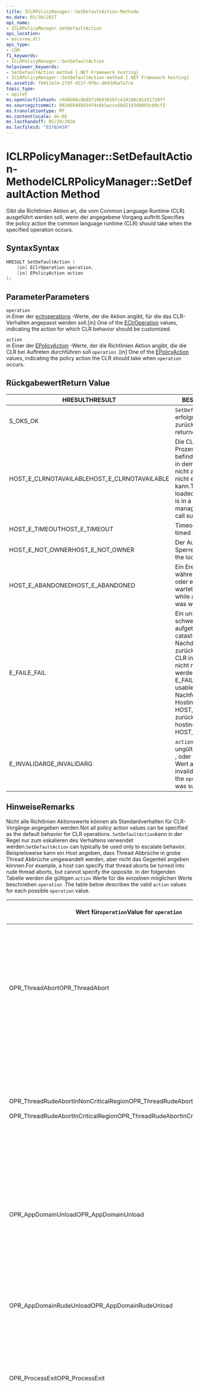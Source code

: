 ```yaml
---
title: ICLRPolicyManager::SetDefaultAction-Methode
ms.date: 03/30/2017
api_name:
- ICLRPolicyManager.SetDefaultAction
api_location:
- mscoree.dll
api_type:
- COM
f1_keywords:
- ICLRPolicyManager::SetDefaultAction
helpviewer_keywords:
- SetDefaultAction method [.NET Framework hosting]
- ICLRPolicyManager::SetDefaultAction method [.NET Framework hosting]
ms.assetid: f9411e7a-27df-451f-9f6c-d643d6a7a7ce
topic_type:
- apiref
ms.openlocfilehash: c0d8b66c8b85710b0365bfc410188c81431720ff
ms.sourcegitcommit: 0926684d8d34f4c6b5acce58d2193db093cb9cf2
ms.translationtype: MT
ms.contentlocale: de-DE
ms.lasthandoff: 05/20/2020
ms.locfileid: "83703439"
---
```

# <a name="iclrpolicymanagersetdefaultaction-method"></a><span data-ttu-id="d85cc-102">ICLRPolicyManager::SetDefaultAction-Methode</span><span class="sxs-lookup"><span data-stu-id="d85cc-102">ICLRPolicyManager::SetDefaultAction Method</span></span>
<span data-ttu-id="d85cc-103">Gibt die Richtlinien Aktion an, die vom Common Language Runtime (CLR) ausgeführt werden soll, wenn der angegebene Vorgang auftritt.</span><span class="sxs-lookup"><span data-stu-id="d85cc-103">Specifies the policy action the common language runtime (CLR) should take when the specified operation occurs.</span></span>  
  
## <a name="syntax"></a><span data-ttu-id="d85cc-104">Syntax</span><span class="sxs-lookup"><span data-stu-id="d85cc-104">Syntax</span></span>  
  
```cpp  
HRESULT SetDefaultAction (  
    [in] EClrOperation operation,  
    [in] EPolicyAction action  
);  
```  
  
## <a name="parameters"></a><span data-ttu-id="d85cc-105">Parameter</span><span class="sxs-lookup"><span data-stu-id="d85cc-105">Parameters</span></span>  
 `operation`  
 <span data-ttu-id="d85cc-106">in Einer der [eclroperations](eclroperation-enumeration.md) -Werte, der die Aktion angibt, für die das CLR-Verhalten angepasst werden soll.</span><span class="sxs-lookup"><span data-stu-id="d85cc-106">[in] One of the [EClrOperation](eclroperation-enumeration.md) values, indicating the action for which CLR behavior should be customized.</span></span>  
  
 `action`  
 <span data-ttu-id="d85cc-107">in Einer der [EPolicyAction](epolicyaction-enumeration.md) -Werte, der die Richtlinien Aktion angibt, die die CLR bei Auftreten durchführen soll `operation` .</span><span class="sxs-lookup"><span data-stu-id="d85cc-107">[in] One of the [EPolicyAction](epolicyaction-enumeration.md) values, indicating the policy action the CLR should take when `operation` occurs.</span></span>  
  
## <a name="return-value"></a><span data-ttu-id="d85cc-108">Rückgabewert</span><span class="sxs-lookup"><span data-stu-id="d85cc-108">Return Value</span></span>  
  
|<span data-ttu-id="d85cc-109">HRESULT</span><span class="sxs-lookup"><span data-stu-id="d85cc-109">HRESULT</span></span>|<span data-ttu-id="d85cc-110">BESCHREIBUNG</span><span class="sxs-lookup"><span data-stu-id="d85cc-110">Description</span></span>|  
|-------------|-----------------|  
|<span data-ttu-id="d85cc-111">S_OK</span><span class="sxs-lookup"><span data-stu-id="d85cc-111">S_OK</span></span>|<span data-ttu-id="d85cc-112">`SetDefaultAction`wurde erfolgreich zurückgegeben.</span><span class="sxs-lookup"><span data-stu-id="d85cc-112">`SetDefaultAction` returned successfully.</span></span>|  
|<span data-ttu-id="d85cc-113">HOST_E_CLRNOTAVAILABLE</span><span class="sxs-lookup"><span data-stu-id="d85cc-113">HOST_E_CLRNOTAVAILABLE</span></span>|<span data-ttu-id="d85cc-114">Die CLR wurde nicht in einen Prozess geladen, oder die CLR befindet sich in einem Zustand, in dem Sie verwalteten Code nicht ausführen oder den-Befehl nicht erfolgreich verarbeiten kann.</span><span class="sxs-lookup"><span data-stu-id="d85cc-114">The CLR has not been loaded into a process, or the CLR is in a state in which it cannot run managed code or process the call successfully.</span></span>|  
|<span data-ttu-id="d85cc-115">HOST_E_TIMEOUT</span><span class="sxs-lookup"><span data-stu-id="d85cc-115">HOST_E_TIMEOUT</span></span>|<span data-ttu-id="d85cc-116">Timeout des Aufrufes.</span><span class="sxs-lookup"><span data-stu-id="d85cc-116">The call timed out.</span></span>|  
|<span data-ttu-id="d85cc-117">HOST_E_NOT_OWNER</span><span class="sxs-lookup"><span data-stu-id="d85cc-117">HOST_E_NOT_OWNER</span></span>|<span data-ttu-id="d85cc-118">Der Aufrufer ist nicht Besitzer der Sperre.</span><span class="sxs-lookup"><span data-stu-id="d85cc-118">The caller does not own the lock.</span></span>|  
|<span data-ttu-id="d85cc-119">HOST_E_ABANDONED</span><span class="sxs-lookup"><span data-stu-id="d85cc-119">HOST_E_ABANDONED</span></span>|<span data-ttu-id="d85cc-120">Ein Ereignis wurde abgebrochen, während ein blockierter Thread oder eine Fiber darauf wartete.</span><span class="sxs-lookup"><span data-stu-id="d85cc-120">An event was canceled while a blocked thread or fiber was waiting on it.</span></span>|  
|<span data-ttu-id="d85cc-121">E_FAIL</span><span class="sxs-lookup"><span data-stu-id="d85cc-121">E_FAIL</span></span>|<span data-ttu-id="d85cc-122">Ein unbekannter schwerwiegender Fehler ist aufgetreten.</span><span class="sxs-lookup"><span data-stu-id="d85cc-122">An unknown catastrophic failure occurred.</span></span> <span data-ttu-id="d85cc-123">Nachdem eine Methode E_FAIL zurückgegeben hat, kann die CLR innerhalb des Prozesses nicht mehr verwendet werden.</span><span class="sxs-lookup"><span data-stu-id="d85cc-123">After a method returns E_FAIL, the CLR is no longer usable within the process.</span></span> <span data-ttu-id="d85cc-124">Nachfolgende Aufrufe von Hostingmethoden geben HOST_E_CLRNOTAVAILABLE zurück.</span><span class="sxs-lookup"><span data-stu-id="d85cc-124">Subsequent calls to hosting methods return HOST_E_CLRNOTAVAILABLE.</span></span>|  
|<span data-ttu-id="d85cc-125">E_INVALIDARG</span><span class="sxs-lookup"><span data-stu-id="d85cc-125">E_INVALIDARG</span></span>|<span data-ttu-id="d85cc-126">`action`Für das wurde ein ungültiges angegeben `operation` , oder für wurde ein ungültiger Wert angegeben `operation` .</span><span class="sxs-lookup"><span data-stu-id="d85cc-126">An invalid `action` was specified for the `operation`, or an invalid value was supplied for `operation`.</span></span>|  
  
## <a name="remarks"></a><span data-ttu-id="d85cc-127">Hinweise</span><span class="sxs-lookup"><span data-stu-id="d85cc-127">Remarks</span></span>  
 <span data-ttu-id="d85cc-128">Nicht alle Richtlinien Aktionswerte können als Standardverhalten für CLR-Vorgänge angegeben werden.</span><span class="sxs-lookup"><span data-stu-id="d85cc-128">Not all policy action values can be specified as the default behavior for CLR operations.</span></span> <span data-ttu-id="d85cc-129">`SetDefaultAction`kann in der Regel nur zum eskalieren des Verhaltens verwendet werden.</span><span class="sxs-lookup"><span data-stu-id="d85cc-129">`SetDefaultAction` can typically be used only to escalate behavior.</span></span> <span data-ttu-id="d85cc-130">Beispielsweise kann ein Host angeben, dass Thread Abbrüche in grobe Thread Abbrüche umgewandelt werden, aber nicht das Gegenteil angeben können.</span><span class="sxs-lookup"><span data-stu-id="d85cc-130">For example, a host can specify that thread aborts be turned into rude thread aborts, but cannot specify the opposite.</span></span> <span data-ttu-id="d85cc-131">In der folgenden Tabelle werden die gültigen `action` Werte für die einzelnen möglichen Werte beschrieben `operation` .</span><span class="sxs-lookup"><span data-stu-id="d85cc-131">The table below describes the valid `action` values for each possible `operation` value.</span></span>  
  
|<span data-ttu-id="d85cc-132">Wert für`operation`</span><span class="sxs-lookup"><span data-stu-id="d85cc-132">Value for `operation`</span></span>|<span data-ttu-id="d85cc-133">Gültige Werte für `action`</span><span class="sxs-lookup"><span data-stu-id="d85cc-133">Valid values for `action`</span></span>|  
|---------------------------|-------------------------------|  
|<span data-ttu-id="d85cc-134">OPR_ThreadAbort</span><span class="sxs-lookup"><span data-stu-id="d85cc-134">OPR_ThreadAbort</span></span>|<span data-ttu-id="d85cc-135">-eabortthread</span><span class="sxs-lookup"><span data-stu-id="d85cc-135">-   eAbortThread</span></span><br /><span data-ttu-id="d85cc-136">-erudeabortthread</span><span class="sxs-lookup"><span data-stu-id="d85cc-136">-   eRudeAbortThread</span></span><br /><span data-ttu-id="d85cc-137">-eUnloadAppDomain</span><span class="sxs-lookup"><span data-stu-id="d85cc-137">-   eUnloadAppDomain</span></span><br /><span data-ttu-id="d85cc-138">-erudeunloadappdomain</span><span class="sxs-lookup"><span data-stu-id="d85cc-138">-   eRudeUnloadAppDomain</span></span><br /><span data-ttu-id="d85cc-139">-eexitprocess</span><span class="sxs-lookup"><span data-stu-id="d85cc-139">-   eExitProcess</span></span><br /><span data-ttu-id="d85cc-140">-efastexitprocess</span><span class="sxs-lookup"><span data-stu-id="d85cc-140">-   eFastExitProcess</span></span><br /><span data-ttu-id="d85cc-141">-eRudeExitProcess</span><span class="sxs-lookup"><span data-stu-id="d85cc-141">-   eRudeExitProcess</span></span><br /><span data-ttu-id="d85cc-142">-edisableruntime</span><span class="sxs-lookup"><span data-stu-id="d85cc-142">-   eDisableRuntime</span></span>|  
|<span data-ttu-id="d85cc-143">OPR_ThreadRudeAbortInNonCriticalRegion</span><span class="sxs-lookup"><span data-stu-id="d85cc-143">OPR_ThreadRudeAbortInNonCriticalRegion</span></span><br /><br /> <span data-ttu-id="d85cc-144">OPR_ThreadRudeAbortInCriticalRegion</span><span class="sxs-lookup"><span data-stu-id="d85cc-144">OPR_ThreadRudeAbortInCriticalRegion</span></span>|<span data-ttu-id="d85cc-145">-erudeabortthread</span><span class="sxs-lookup"><span data-stu-id="d85cc-145">-   eRudeAbortThread</span></span><br /><span data-ttu-id="d85cc-146">-eUnloadAppDomain</span><span class="sxs-lookup"><span data-stu-id="d85cc-146">-   eUnloadAppDomain</span></span><br /><span data-ttu-id="d85cc-147">-erudeunloadappdomain</span><span class="sxs-lookup"><span data-stu-id="d85cc-147">-   eRudeUnloadAppDomain</span></span><br /><span data-ttu-id="d85cc-148">-eexitprocess</span><span class="sxs-lookup"><span data-stu-id="d85cc-148">-   eExitProcess</span></span><br /><span data-ttu-id="d85cc-149">-efastexitprocess</span><span class="sxs-lookup"><span data-stu-id="d85cc-149">-   eFastExitProcess</span></span><br /><span data-ttu-id="d85cc-150">-eRudeExitProcess</span><span class="sxs-lookup"><span data-stu-id="d85cc-150">-   eRudeExitProcess</span></span><br /><span data-ttu-id="d85cc-151">-edisableruntime</span><span class="sxs-lookup"><span data-stu-id="d85cc-151">-   eDisableRuntime</span></span>|  
|<span data-ttu-id="d85cc-152">OPR_AppDomainUnload</span><span class="sxs-lookup"><span data-stu-id="d85cc-152">OPR_AppDomainUnload</span></span>|<span data-ttu-id="d85cc-153">-eUnloadAppDomain</span><span class="sxs-lookup"><span data-stu-id="d85cc-153">-   eUnloadAppDomain</span></span><br /><span data-ttu-id="d85cc-154">-erudeunloadappdomain</span><span class="sxs-lookup"><span data-stu-id="d85cc-154">-   eRudeUnloadAppDomain</span></span><br /><span data-ttu-id="d85cc-155">-eexitprocess</span><span class="sxs-lookup"><span data-stu-id="d85cc-155">-   eExitProcess</span></span><br /><span data-ttu-id="d85cc-156">-efastexitprocess</span><span class="sxs-lookup"><span data-stu-id="d85cc-156">-   eFastExitProcess</span></span><br /><span data-ttu-id="d85cc-157">-eRudeExitProcess</span><span class="sxs-lookup"><span data-stu-id="d85cc-157">-   eRudeExitProcess</span></span><br /><span data-ttu-id="d85cc-158">-edisableruntime</span><span class="sxs-lookup"><span data-stu-id="d85cc-158">-   eDisableRuntime</span></span>|  
|<span data-ttu-id="d85cc-159">OPR_AppDomainRudeUnload</span><span class="sxs-lookup"><span data-stu-id="d85cc-159">OPR_AppDomainRudeUnload</span></span>|<span data-ttu-id="d85cc-160">-erudeunloadappdomain</span><span class="sxs-lookup"><span data-stu-id="d85cc-160">-   eRudeUnloadAppDomain</span></span><br /><span data-ttu-id="d85cc-161">-eexitprocess</span><span class="sxs-lookup"><span data-stu-id="d85cc-161">-   eExitProcess</span></span><br /><span data-ttu-id="d85cc-162">-efastexitprocess</span><span class="sxs-lookup"><span data-stu-id="d85cc-162">-   eFastExitProcess</span></span><br /><span data-ttu-id="d85cc-163">-eRudeExitProcess</span><span class="sxs-lookup"><span data-stu-id="d85cc-163">-   eRudeExitProcess</span></span><br /><span data-ttu-id="d85cc-164">-edisableruntime</span><span class="sxs-lookup"><span data-stu-id="d85cc-164">-   eDisableRuntime</span></span>|  
|<span data-ttu-id="d85cc-165">OPR_ProcessExit</span><span class="sxs-lookup"><span data-stu-id="d85cc-165">OPR_ProcessExit</span></span>|<span data-ttu-id="d85cc-166">-eexitprocess</span><span class="sxs-lookup"><span data-stu-id="d85cc-166">-   eExitProcess</span></span><br /><span data-ttu-id="d85cc-167">-efastexitprocess</span><span class="sxs-lookup"><span data-stu-id="d85cc-167">-   eFastExitProcess</span></span><br /><span data-ttu-id="d85cc-168">-eRudeExitProcess</span><span class="sxs-lookup"><span data-stu-id="d85cc-168">-   eRudeExitProcess</span></span><br /><span data-ttu-id="d85cc-169">-edisableruntime</span><span class="sxs-lookup"><span data-stu-id="d85cc-169">-   eDisableRuntime</span></span>|  
|<span data-ttu-id="d85cc-170">OPR_FinalizerRun</span><span class="sxs-lookup"><span data-stu-id="d85cc-170">OPR_FinalizerRun</span></span>|<span data-ttu-id="d85cc-171">-enoaction</span><span class="sxs-lookup"><span data-stu-id="d85cc-171">-   eNoAction</span></span><br /><span data-ttu-id="d85cc-172">-eabortthread</span><span class="sxs-lookup"><span data-stu-id="d85cc-172">-   eAbortThread</span></span><br /><span data-ttu-id="d85cc-173">-erudeabortthread</span><span class="sxs-lookup"><span data-stu-id="d85cc-173">-   eRudeAbortThread</span></span><br /><span data-ttu-id="d85cc-174">-eUnloadAppDomain</span><span class="sxs-lookup"><span data-stu-id="d85cc-174">-   eUnloadAppDomain</span></span><br /><span data-ttu-id="d85cc-175">-erudeunloadappdomain</span><span class="sxs-lookup"><span data-stu-id="d85cc-175">-   eRudeUnloadAppDomain</span></span><br /><span data-ttu-id="d85cc-176">-eexitprocess</span><span class="sxs-lookup"><span data-stu-id="d85cc-176">-   eExitProcess</span></span><br /><span data-ttu-id="d85cc-177">-efastexitprocess</span><span class="sxs-lookup"><span data-stu-id="d85cc-177">-   eFastExitProcess</span></span><br /><span data-ttu-id="d85cc-178">-eRudeExitProcess</span><span class="sxs-lookup"><span data-stu-id="d85cc-178">-   eRudeExitProcess</span></span><br /><span data-ttu-id="d85cc-179">-edisableruntime</span><span class="sxs-lookup"><span data-stu-id="d85cc-179">-   eDisableRuntime</span></span>|  
  
## <a name="requirements"></a><span data-ttu-id="d85cc-180">Anforderungen</span><span class="sxs-lookup"><span data-stu-id="d85cc-180">Requirements</span></span>  
 <span data-ttu-id="d85cc-181">**Plattformen:** Informationen finden Sie unter [Systemanforderungen](../../get-started/system-requirements.md).</span><span class="sxs-lookup"><span data-stu-id="d85cc-181">**Platforms:** See [System Requirements](../../get-started/system-requirements.md).</span></span>  
  
 <span data-ttu-id="d85cc-182">**Header:** Mscoree. h</span><span class="sxs-lookup"><span data-stu-id="d85cc-182">**Header:** MSCorEE.h</span></span>  
  
 <span data-ttu-id="d85cc-183">**Bibliothek:** Als Ressource in Mscoree. dll enthalten</span><span class="sxs-lookup"><span data-stu-id="d85cc-183">**Library:** Included as a resource in MSCorEE.dll</span></span>  
  
 <span data-ttu-id="d85cc-184">**.NET Framework Versionen:**[!INCLUDE[net_current_v20plus](../../../../includes/net-current-v20plus-md.md)]</span><span class="sxs-lookup"><span data-stu-id="d85cc-184">**.NET Framework Versions:** [!INCLUDE[net_current_v20plus](../../../../includes/net-current-v20plus-md.md)]</span></span>  
  
## <a name="see-also"></a><span data-ttu-id="d85cc-185">Siehe auch</span><span class="sxs-lookup"><span data-stu-id="d85cc-185">See also</span></span>

- [<span data-ttu-id="d85cc-186">EClrOperation-Enumeration</span><span class="sxs-lookup"><span data-stu-id="d85cc-186">EClrOperation Enumeration</span></span>](eclroperation-enumeration.md)
- [<span data-ttu-id="d85cc-187">EPolicyAction-Enumeration</span><span class="sxs-lookup"><span data-stu-id="d85cc-187">EPolicyAction Enumeration</span></span>](epolicyaction-enumeration.md)
- [<span data-ttu-id="d85cc-188">ICLRPolicyManager-Schnittstelle</span><span class="sxs-lookup"><span data-stu-id="d85cc-188">ICLRPolicyManager Interface</span></span>](iclrpolicymanager-interface.md)
